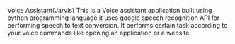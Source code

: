 Voice Assistant(Jarvis)
This is a Voice assistant application built using python programming language
it uses google speech recognition API for performing speech to text conversion.
It performs certain task according to your voice commands
like opening an application or a website.
